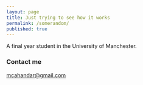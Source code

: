 ```yaml
---
layout: page
title: Just trying to see how it works
permalink: /somerandom/
published: true
---
```


A final year student in the University of Manchester.

### Contact me

[mcahandar@gmail.com](mailto:mcahandar@gmail.com)

